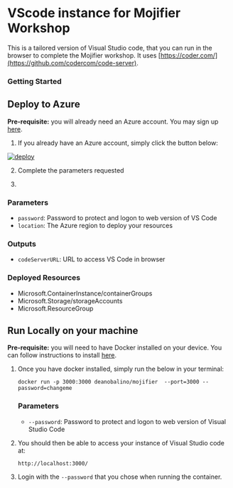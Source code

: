 # VScode instance for Mojifier Workshop 
This is a tailored version of Visual Studio code, that you can run in the browser to complete the Mojifier workshop. It uses [https://coder.com/](https://github.com/codercom/code-server). 




### Getting Started

## Deploy to Azure  
**Pre-requisite:** you will already need an Azure account. You may sign up [here](https://azure.microsoft.com/en-gb/free).  

1. If you already have an Azure account, simply click the button below: 

[![deploy](https://raw.githubusercontent.com/deanobalino/coder-mojifier-workshop/master/azuredeploy.png)](https://portal.azure.com/#create/Microsoft.Template/uri/https%3A%2F%2Fraw.githubusercontent.com%2Fdeanobalino%2Fcoder-mojifier-workshop%2Fmaster%2Fazuredeploy.json)  

2. Complete the parameters requested 

3. 

### Parameters
- `password`: Password to protect and logon to web version of VS Code
- `location`: The Azure region to deploy your resources

### Outputs
- `codeServerURL`: URL to access VS Code in browser

### Deployed Resources
- Microsoft.ContainerInstance/containerGroups
- Microsoft.Storage/storageAccounts
- Microsoft.ResourceGroup

## Run Locally on your machine

**Pre-requisite:** you will need to have Docker installed on your device. You can follow instructions to install [here](https://docs.docker.com/install/). 

1. Once you have docker installed, simply run the below in your terminal:  

    `docker run -p 3000:3000 deanobalino/mojifier  --port=3000 --password=changeme`

    ### Parameters
    - `--password`:  Password to protect and logon to web version of Visual Studio Code

2. You should then be able to access your instance of Visual Studio code at:

    `http://localhost:3000/`

3. Login with the `--password` that you chose when running the container.

